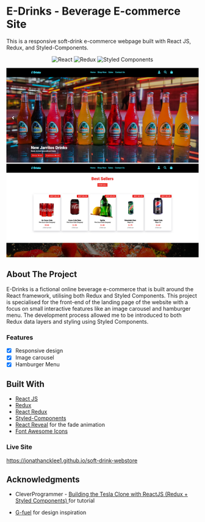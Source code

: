 # E-Drinks - Beverage E-commerce Site

This is a responsive soft-drink e-commerce webpage built with React JS, Redux, and Styled-Components.

<p align="center">
    <img alt="React" src="https://img.shields.io/badge/-React-61DBFB?style=flat&logo=react&logoColor=FFFFFF"/>
    <img alt="Redux" src="https://img.shields.io/badge/-Redux-764abc?style=flat&logo=redux&logoColor=FFFFFF"/>
    <img alt="Styled Components" src="https://img.shields.io/badge/-<💅>%20Styled%20Components-grey?style=flat"/>
</p>

<p align="center">
    <img alt="Screenshot" src="./screenshots/screenshot.png" width="700px">
    <img alt="Screenshot 2" src="./screenshots/screenshot2.png" width="700px">
</p>

## About The Project

E-Drinks is a fictional online beverage e-commerce that is built around the React framework, utilising both Redux and Styled Components. This project is specialised for the front-end of the landing page of the website with a focus on small interactive features like an image carousel and hamburger menu. The development process allowed me to be introduced to both Redux data layers and styling using Styled Components.

### Features

- [x] Responsive design
- [x] Image carousel
- [x] Hamburger Menu

## Built With

- [React JS](https://reactjs.org/docs/getting-started.html)
- [Redux](https://redux.js.org/introduction/getting-started)
- [React Redux](https://react-redux.js.org/introduction/getting-started)
- [Styled-Components](https://styled-components.com/docs)
- [React Reveal](https://www.react-reveal.com/) for the fade animation
- [Font Awesome Icons](https://fontawesome.com)

### Live Site

https://jonathancklee1.github.io/soft-drink-webstore

## Acknowledgments

- CleverProgrammer - [Building the Tesla Clone with ReactJS (Redux + Styled Components)
  ](https://www.youtube.com/watch?v=lUeS9Wsj6dk&t=106s) for tutorial

- [G-fuel](https://gfuel.com/en-au) for design inspiration
